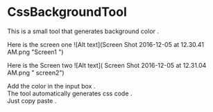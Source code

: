 # CssBackgroundTool
This is a small tool that generates background color .


Here is the screen one 
![Alt text](Screen Shot 2016-12-05 at 12.30.41 AM.png "Screen1 ")

Here is the Screen two
![Alt text]( Screen Shot 2016-12-05 at 12.31.04 AM.png " screen2")

Add the color in the input box . <br/>
The tool automatically generates css code .<br/>
Just copy paste .


